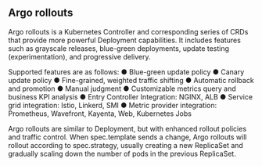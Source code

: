 ## Argo rollouts

Argo rollouts is a Kubernetes Controller and corresponding series of CRDs that provide more powerful Deployment capabilities. It includes features such as grayscale releases, blue-green deployments, update testing (experimentation), and progressive delivery.

Supported features are as follows:
● Blue-green update policy
● Canary update policy
● Fine-grained, weighted traffic shifting
● Automatic rollback and promotion
● Manual judgment
● Customizable metrics query and business KPI analysis
● Entry Controller Integration: NGINX, ALB
● Service grid integration: Istio, Linkerd, SMI
● Metric provider integration: Prometheus, Wavefront, Kayenta, Web, Kubernetes Jobs

Argo rollouts are similar to Deployment, but with enhanced rollout policies and traffic control. When spec.template sends a change, Argo rollouts will rollout according to spec.strategy, usually creating a new ReplicaSet and gradually scaling down the number of pods in the previous ReplicaSet.
